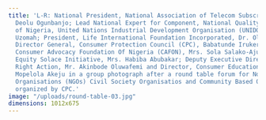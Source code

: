 ```yaml
---
title: 'L-R: National President, National Association of Telecom Subscribers, Chief
  Deolu Ogunbanjo; Lead National Expert for Component, National Quality Infrastructure
  of Nigeria, United Nations Industrial Development Organisation (UNIDO), Mrs. Abimbola
  Uzomah; President, Life International Foundation Incorporated, Dr. Olu Usim-Wilson;
  Director General, Consumer Protection Council (CPC), Babatunde Irukera; President,
  Consumer Advocacy Foundation Of Nigeria (CAFON), Mrs. Sola Salako-Ajulo; Chief Executive,
  Equity Solace Initiative, Mrs. Habiba Abubakar; Deputy Executive Director, Environmental
  Right Action, Mr. Akinbode Oluwafemi and Director, Consumer Education CPC, Mrs.
  Mopelola Akeju in a group photograph after a round table forum for Non-Governmental
  Organisations (NGOs) Civil Society Organisatios and Community Based Organisations
  organized by CPC.'
image: "/uploads/round-table-03.jpg"
dimensions: 1012x675
---
```


